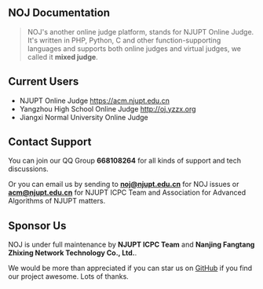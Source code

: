 ## NOJ Documentation

> NOJ's another online judge platform, stands for NJUPT Online Judge. It's written in PHP, Python, C and other function-supporting languages and supports both online judges and virtual judges, we called it **mixed judge**.

## Current Users

 - NJUPT Online Judge https://acm.njupt.edu.cn
 - Yangzhou High School Online Judge http://oj.yzzx.org
 - Jiangxi Normal University Online Judge

## Contact Support

You can join our QQ Group **668108264** for all kinds of support and tech discussions.

Or you can email us by sending to **noj@njupt.edu.cn** for NOJ issues or **acm@njupt.edu.cn** for NJUPT ICPC Team and Association for Advanced Algorithms of NJUPT matters.

## Sponsor Us

NOJ is under full maintenance by **NJUPT ICPC Team** and **Nanjing Fangtang Zhixing Network Technology Co., Ltd.**. 

We would be more than appreciated if you can star us on [GitHub](https://github.com/ZsgsDesign/NOJ) if you find our project awesome. Lots of thanks.